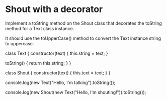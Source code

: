 # Shout with a decorator

Implement a toString method on the Shout class that decorates the toString method for a Text class instance.

It should use the toUpperCase() method to convert the Text instance string to uppercase.

class Text {
  constructor(text) {
    this.string = text;
  }

  toString() {
    return this.string;
  }
}

class Shout {
  constructor(text) {
    this.text = text;
  }
}

console.log(new Text("Hello, I'm talking").toString());

console.log(new Shout(new Text("Hello, I'm shouting!")).toString());